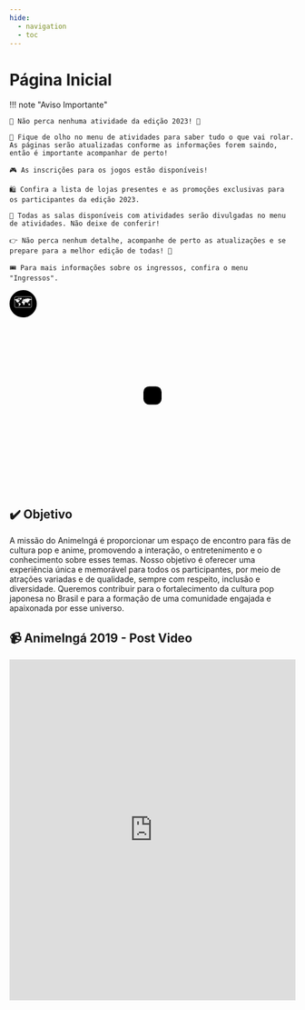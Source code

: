 ```yaml
---
hide:
  - navigation
  - toc
---
```


# Página Inicial

!!! note "Aviso Importante"

    📢 Não perca nenhuma atividade da edição 2023! 🎉

    👀 Fique de olho no menu de atividades para saber tudo o que vai rolar. As páginas serão atualizadas conforme as informações forem saindo, então é importante acompanhar de perto!

    🎮 As inscrições para os jogos estão disponíveis!

    🛍️ Confira a lista de lojas presentes e as promoções exclusivas para os participantes da edição 2023.

    🏫 Todas as salas disponíveis com atividades serão divulgadas no menu de atividades. Não deixe de conferir!

    👉 Não perca nenhum detalhe, acompanhe de perto as atualizações e se prepare para a melhor edição de todas! 🚀

    🎟️ Para mais informações sobre os ingressos, confira o menu "Ingressos".

<div class="container">
  <div class="banner">
    <a href="https://goo.gl/maps/kAp39GbAfvvdhoU46" target="_blank" rel="noopener noreferrer" class="map-icon">
      🗺️
    </a>
  </div>
  <div class="countdown-container">
    <h3 id="countdown"></h3>
  </div>
</div>

<style>
.container {
  position: relative;
  height: 350px;
}

.banner {
  position: absolute;
  top: 0;
  left: 0;
  width: 100%;
  height: 100%;
  background-image: url(https://github.com/AnimeInga/animeinga.github.io/assets/11020807/c87ee9fe-457e-407f-9c93-5a8361391c2e);
  background-size: cover;
  background-position: center;
}

.map-icon {
  background-color: black;
  border-radius: 50%;
  width: 3rem;
  height: 3rem;
  display: flex;
  align-items: center;
  justify-content: center;
  color: #fff;
  text-decoration: none;
  font-size: 1.5rem;
  z-index: 1;
}

.countdown-container {
  position: absolute;
  top: 50%;
  left: 50%;
  transform: translate(-50%, -50%);
  z-index: 2;
  text-align: center;
}

#countdown {
  font-size: 3rem;
  color: #fff;
  background-color: #000;
  padding: 1rem;
  border-radius: 10px;
}
</style>

<script>
  // Define a data final do countdown
  var countDownDate = new Date("Jul 15, 2023 00:00:00").getTime();

  // Atualiza o countdown a cada segundo
  var x = setInterval(function() {

    // Pega a data e hora atual
    var now = new Date().getTime();

    // Calcula a diferença entre a data final e a data atual
    var distance = countDownDate - now;

    // Calcula os dias, horas, minutos e segundos restantes
    var days = Math.floor(distance / (1000 * 60 * 60 * 24));
    var hours = Math.floor((distance % (1000 * 60 * 60 * 24)) / (1000 * 60 * 60));
    var minutes = Math.floor((distance % (1000 * 60 * 60)) / (1000 * 60));
    var seconds = Math.floor((distance % (1000 * 60)) / 1000);

    // Exibe o resultado no elemento com id "countdown"
    var countdownElement = document.getElementById("countdown");
    countdownElement.innerHTML = "Faltam " + days + "d " + hours + "h "
    + minutes + "m " + seconds + "s";

    // Se o countdown acabou, exibe uma mensagem
    if (distance < 0) {
      clearInterval(x);
      countdownElement.innerHTML = "O countdown acabou!";
    }
  }, 1000);
</script>

## :heavy_check_mark: Objetivo

A missão do AnimeIngá é proporcionar um espaço de encontro para fãs de cultura pop e anime, promovendo a interação, o entretenimento e o conhecimento sobre esses temas. Nosso objetivo é oferecer uma experiência única e memorável para todos os participantes, por meio de atrações variadas e de qualidade, sempre com respeito, inclusão e diversidade. Queremos contribuir para o fortalecimento da cultura pop japonesa no Brasil e para a formação de uma comunidade engajada e apaixonada por esse universo.

## 📹 AnimeIngá 2019 - Post Video

<iframe width="100%" height="600" src="https://www.youtube.com/embed/qLH4gmL_ZbA" title="YouTube video player" frameborder="0" allow="accelerometer; autoplay; clipboard-write; encrypted-media; gyroscope; picture-in-picture; web-share" allowfullscreen></iframe>
